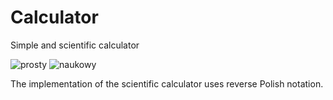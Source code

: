 # Calculator

Simple and scientific calculator

![prosty](https://user-images.githubusercontent.com/107646628/174354585-cf9973b8-22c0-411d-94a5-e58be786355f.JPG)
![naukowy](https://user-images.githubusercontent.com/107646628/174354592-05a01a82-9916-4d57-b37d-1598f198493b.JPG)

The implementation of the scientific calculator uses reverse Polish notation.

